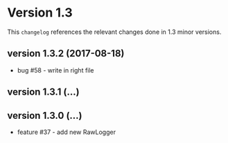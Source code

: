 # Version 1.3

This `changelog` references the relevant changes done in 1.3 minor versions.

## version 1.3.2 (2017-08-18)

 - bug #58 - write in right file

## version 1.3.1 (…)

## version 1.3.0 (…)

 - feature #37 - add new RawLogger
